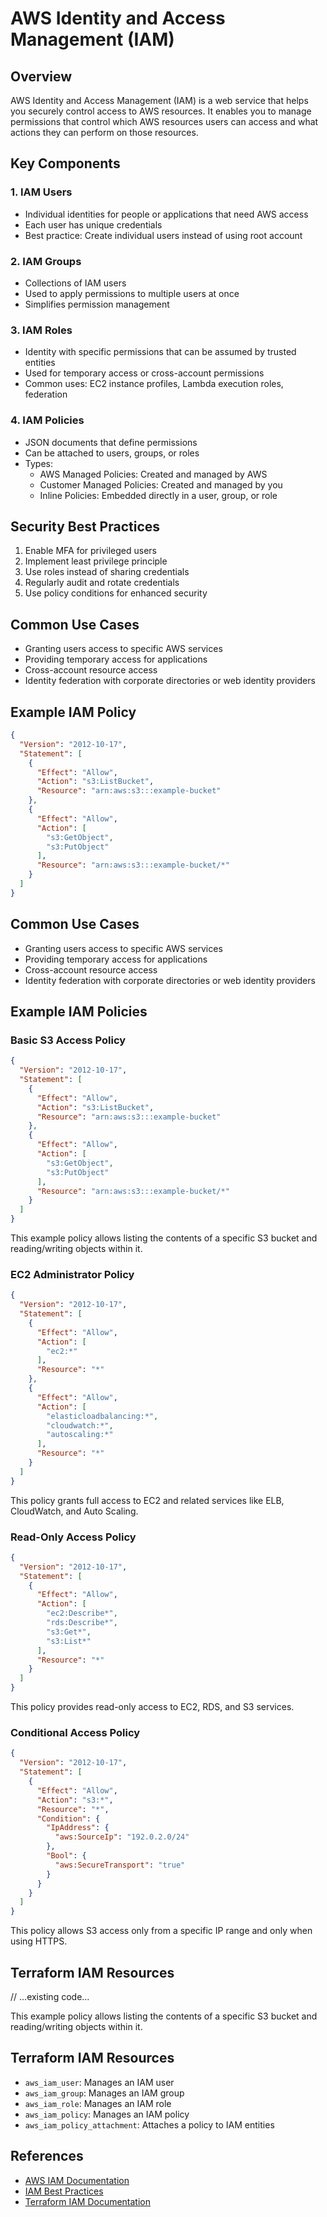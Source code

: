 # AWS Identity and Access Management (IAM)

## Overview
AWS Identity and Access Management (IAM) is a web service that helps you securely control access to AWS resources. It enables you to manage permissions that control which AWS resources users can access and what actions they can perform on those resources.

## Key Components

### 1. IAM Users
- Individual identities for people or applications that need AWS access
- Each user has unique credentials
- Best practice: Create individual users instead of using root account

### 2. IAM Groups
- Collections of IAM users
- Used to apply permissions to multiple users at once
- Simplifies permission management

### 3. IAM Roles
- Identity with specific permissions that can be assumed by trusted entities
- Used for temporary access or cross-account permissions
- Common uses: EC2 instance profiles, Lambda execution roles, federation

### 4. IAM Policies
- JSON documents that define permissions
- Can be attached to users, groups, or roles
- Types:
  - AWS Managed Policies: Created and managed by AWS
  - Customer Managed Policies: Created and managed by you
  - Inline Policies: Embedded directly in a user, group, or role

## Security Best Practices
1. Enable MFA for privileged users
2. Implement least privilege principle
3. Use roles instead of sharing credentials
4. Regularly audit and rotate credentials
5. Use policy conditions for enhanced security

## Common Use Cases
- Granting users access to specific AWS services
- Providing temporary access for applications
- Cross-account resource access
- Identity federation with corporate directories or web identity providers

## Example IAM Policy
```json
{
  "Version": "2012-10-17",
  "Statement": [
    {
      "Effect": "Allow",
      "Action": "s3:ListBucket",
      "Resource": "arn:aws:s3:::example-bucket"
    },
    {
      "Effect": "Allow",
      "Action": [
        "s3:GetObject",
        "s3:PutObject"
      ],
      "Resource": "arn:aws:s3:::example-bucket/*"
    }
  ]
}
```

## Common Use Cases
- Granting users access to specific AWS services
- Providing temporary access for applications
- Cross-account resource access
- Identity federation with corporate directories or web identity providers

## Example IAM Policies

### Basic S3 Access Policy
```json
{
  "Version": "2012-10-17",
  "Statement": [
    {
      "Effect": "Allow",
      "Action": "s3:ListBucket",
      "Resource": "arn:aws:s3:::example-bucket"
    },
    {
      "Effect": "Allow",
      "Action": [
        "s3:GetObject",
        "s3:PutObject"
      ],
      "Resource": "arn:aws:s3:::example-bucket/*"
    }
  ]
}
```

This example policy allows listing the contents of a specific S3 bucket and reading/writing objects within it.

### EC2 Administrator Policy
```json
{
  "Version": "2012-10-17",
  "Statement": [
    {
      "Effect": "Allow",
      "Action": [
        "ec2:*"
      ],
      "Resource": "*"
    },
    {
      "Effect": "Allow",
      "Action": [
        "elasticloadbalancing:*",
        "cloudwatch:*",
        "autoscaling:*"
      ],
      "Resource": "*"
    }
  ]
}
```

This policy grants full access to EC2 and related services like ELB, CloudWatch, and Auto Scaling.

### Read-Only Access Policy
```json
{
  "Version": "2012-10-17",
  "Statement": [
    {
      "Effect": "Allow",
      "Action": [
        "ec2:Describe*",
        "rds:Describe*",
        "s3:Get*",
        "s3:List*"
      ],
      "Resource": "*"
    }
  ]
}
```

This policy provides read-only access to EC2, RDS, and S3 services.

### Conditional Access Policy
```json
{
  "Version": "2012-10-17",
  "Statement": [
    {
      "Effect": "Allow",
      "Action": "s3:*",
      "Resource": "*",
      "Condition": {
        "IpAddress": {
          "aws:SourceIp": "192.0.2.0/24"
        },
        "Bool": {
          "aws:SecureTransport": "true"
        }
      }
    }
  ]
}
```

This policy allows S3 access only from a specific IP range and only when using HTTPS.

## Terraform IAM Resources
// ...existing code...


This example policy allows listing the contents of a specific S3 bucket and reading/writing objects within it.

## Terraform IAM Resources
- `aws_iam_user`: Manages an IAM user
- `aws_iam_group`: Manages an IAM group
- `aws_iam_role`: Manages an IAM role
- `aws_iam_policy`: Manages an IAM policy
- `aws_iam_policy_attachment`: Attaches a policy to IAM entities

## References
- [AWS IAM Documentation](https://docs.aws.amazon.com/IAM/latest/UserGuide/introduction.html)
- [IAM Best Practices](https://docs.aws.amazon.com/IAM/latest/UserGuide/best-practices.html)
- [Terraform IAM Documentation](https://registry.terraform.io/providers/hashicorp/aws/latest/docs/resources/iam_user)
